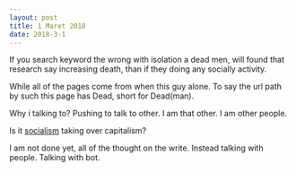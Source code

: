```yaml
---
layout: post
title: 1 Maret 2018
date: 2018-3-1
---
```

If you search keyword the wrong with isolation a dead men, will found that research say increasing death, than if they doing any socially activity.

While all of the pages come from when this guy alone. To say the url path by such this page has Dead, short for Dead(man).

Why i talking to? Pushing to talk to other. I am that other. I am other people.

Is it [socialism](https://github.com/yegor256/blog/blob/dd7c7ecc26ecd5cca0756df5eb7c54d1bafa7b67/_posts/2016/sep/2016-09-27-command-control-innovate.md) taking over capitalism?

I am not done yet, all of the thought on the write. Instead talking with people. Talking with bot.
